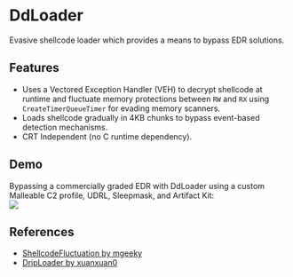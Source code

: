 # DdLoader

Evasive shellcode loader which provides a means to bypass EDR solutions.

## Features
- Uses a Vectored Exception Handler (VEH) to decrypt shellcode at runtime and fluctuate memory protections between `RW` and `RX` using `CreateTimerQueueTimer` for evading memory scanners.
- Loads shellcode gradually in 4KB chunks to bypass event-based detection mechanisms.
- CRT Independent (no C runtime dependency).

## Demo  
Bypassing a commercially graded EDR with DdLoader using a custom Malleable C2 profile, UDRL, Sleepmask, and Artifact Kit:  
![](images/demo.png)

## References
- [ShellcodeFluctuation by mgeeky](https://github.com/mgeeky/ShellcodeFluctuation)
- [DripLoader by xuanxuan0](https://github.com/xuanxuan0/DripLoader)
